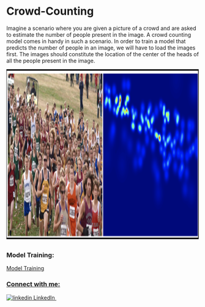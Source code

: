 # Crowd-Counting

Imagine a scenario where you are given a picture of a crowd and are asked to
estimate the number of people present in the image. A crowd counting model comes
in handy in such a scenario. In order to train a model that predicts the number of people in an image, we will have
to load the images first. The images should constitute the location of the center of the
heads of all the people present in the image.

<p align="center"><img src="Images/Crowd-Counting.PNG" width=676 height=450> </p>

### Model Training:

<p>
  <a href="https://github.com/Ttaha09/Crowd-Counting/blob/main/Model/crowd_counting.ipynb" rel="nofollow noreferrer">
    Model Training
 </p>



### Connect with me:

<p>
  <a href="https://www.linkedin.com/in/taha-tamir-351272145/" rel="nofollow noreferrer">
    <img src="https://i.stack.imgur.com/gVE0j.png" alt="linkedin"> LinkedIn
  </a> &nbsp;
 </p>